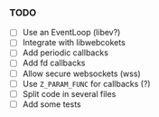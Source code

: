 ### TODO
 - [ ] Use an EventLoop (libev?)
  - [ ] Integrate with libwebcokets
  - [ ] Add periodic callbacks
  - [ ] Add fd callbacks
 - [ ] Allow secure websockets (wss)
 - [ ] Use `Z_PARAM_FUNC` for callbacks (?)
 - [ ] Split code in several files
 - [ ] Add some tests
